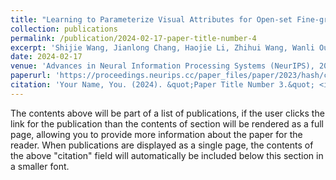 ```yaml
---
title: "Learning to Parameterize Visual Attributes for Open-set Fine-grained Retrieval"
collection: publications
permalink: /publication/2024-02-17-paper-title-number-4
excerpt: 'Shijie Wang, Jianlong Chang, Haojie Li, Zhihui Wang, Wanli Ouyang, Qi Tian'
date: 2024-02-17
venue: 'Advances in Neural Information Processing Systems (NeurIPS), 2023'
paperurl: 'https://proceedings.neurips.cc/paper_files/paper/2023/hash/cc19e4ffde5540ac3fcda240e6d975cb-Abstract-Conference.html'
citation: 'Your Name, You. (2024). &quot;Paper Title Number 3.&quot; <i>GitHub Journal of Bugs</i>. 1(3).'
---
```


The contents above will be part of a list of publications, if the user clicks the link for the publication than the contents of section will be rendered as a full page, allowing you to provide more information about the paper for the reader. When publications are displayed as a single page, the contents of the above "citation" field will automatically be included below this section in a smaller font.
